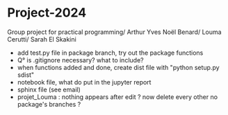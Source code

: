 # Project-2024
Group project for practical programming/ Arthur Yves Noël Benard/ Louma Cerutti/ Sarah El Skakini

- add test.py file in package branch, try out the package functions
- Q° is .gitignore necessary? what to include?
- when functions added and done, create dist file with "python setup.py sdist"
- notebook file, what do put in the jupyter report
- sphinx file (see email)
- projet_Louma : nothing appears after edit ? now delete every other no package's branches  ? 
